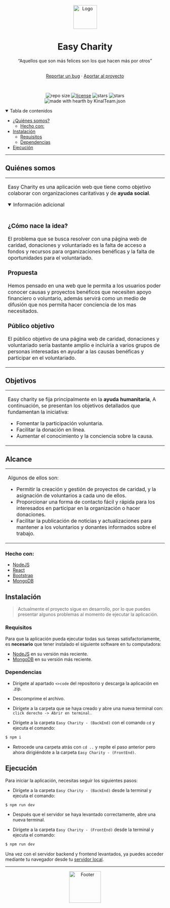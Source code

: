 <div align="center">
  <a href="https://github.com/jcruz-2018059/Easy-Charity">
    <img src="https://i.imgur.com/xA8R0uW.png" alt="Logo" height="75">
  </a>
</div>

<div align="center">

<h1><strong>Easy Charity</strong></h1>

</div>

<div align="center">
  “Aquellos que son más felices son los que hacen más por otros”
  <br />
  <br />
  
  <a href="https://github.com/jcruz-2018059/Laboratorio-1---Almacenador/issues/new">Reportar un bug</a>
  ·
  <a href="https://github.com/jcruz-2018059/Easy-Charity/pulls">Aportar al proyecto</a>
</div>

<div align="center">
<br />

![repo size](https://img.shields.io/github/repo-size/jcruz-2018059/Easy-Charity?style=flat-square)
[![license](https://img.shields.io/github/license/jcruz-2018059/Easy-Charity?style=flat-square)](LICENSE)
![stars](https://img.shields.io/github/stars/jcruz-2018059/Easy-Charity?style=flat-square)
![stars](https://img.shields.io/github/last-commit/jcruz-2018059/Easy-Charity)
![made with hearth by KinalTeam.json](https://img.shields.io/badge/made%20with%20%E2%9D%A4%EF%B8%8F%20by-KinalTeam.json-red)

</div>

<details open="open">
<summary>Tabla de contenidos</summary>

- [¿Quiénes somos?](#quiénes-somos)
  - [Hecho con:](#hecho-con)
- [Instalación](#instalación)
  - [Requisitos](#requisitos)
  - [Dependencias](#dependencias)
- [Ejecución](#ejecución)

</details>

---

## **Quiénes somos**

<table>
<tr>
<td>

Easy Charity es una aplicación web que tiene como objetivo colaborar con organizaciones caritativas y de **ayuda social**.

<details open>
<summary>Información adicional</summary>
<br>

### **¿Cómo nace la idea?**

El problema que se busca resolver con una página web de caridad, donaciones y voluntariado es la falta de acceso a fondos y recursos para organizaciones benéficas y la falta de oportunidades para el voluntariado.


### **Propuesta**

Hemos pensado en una web que le permita a los usuarios poder conocer causas y proyectos benéficos que necesiten apoyo financiero o voluntario, además servirá como un medio de difusión que nos permita hacer conciencia de los mas necesitados.


### **Público objetivo**

El público objetivo de una página web de caridad, donaciones y voluntariado sería bastante amplio e incluiría a varios grupos de personas interesadas en ayudar a las causas benéficas y participar en el voluntariado.

</details>

</td>
</tr>
</table>

## **Objetivos**

<table>
<tr>
<td>

Easy charity se fija principalmente en la **ayuda humanitaria**, A continuación, se presentan los objetivos detallados que fundamentan la iniciativa:

- Fomentar la participación voluntaria.
- Facilitar la donación en línea.
- Aumentar el conocimiento y la conciencia sobre la causa.

</td>
</tr>
</table>

## **Alcance**

<table>
<tr>
<td>

Algunos de ellos son:

- Permitir la creación y gestión de proyectos de caridad, y la asignación de voluntarios a cada uno de ellos.
- Proporcionar una forma de contacto fácil y rápida para los interesados en participar en la organización o hacer donaciones.
- Facilitar la publicación de noticias y actualizaciones para mantener a los voluntarios y donantes informados sobre el trabajo.

</td>
</tr>
</table>

### Hecho con:

- [NodeJS](https://nodejs.org/es)
- [React](https://react.dev/)
- [Bootstrap](https://getbootstrap.com/)
- [MongoDB](https://www.mongodb.com/)

## Instalación

>Actualmente el proyecto sigue en desarrollo, por lo que puedes presentar algunos problemas al momento de ejecutar la aplicación.

### Requisitos

Para que la aplicación pueda ejecutar todas sus tareas satisfactoriamente, es **necesario** que tener instalado el siguiente software en tu computadora:

- [NodeJS](https://nodejs.org/es) en su versión más reciente.
- [MongoDB](https://www.mongodb.com/) en su versión más reciente.

### Dependencias

- Dirígete al apartado `<>code` del repositorio y descarga la aplicación en .zip.

- Descomprime el archivo.

- Dirígete a la carpeta que se haya creado y abre una nueva terminal con:
`click derecho -> Abrir en terminal.`

- Dirígete a la carpeta `Easy Charity - (BackEnd)` con el comando `cd` y ejecuta el comando:
 
```sh
$ npm i
```

- Retrocede una carpeta atrás con `cd ..` y repite el paso anterior pero ahora dirigiéndote a la carpeta `Easy Charity - (FrontEnd)`.

## Ejecución

Para iniciar la aplicación, necesitas seguir los siguientes pasos: 

- Dirígete a la carpeta `Easy Charity - (BackEnd)` desde la terminal y ejecuta el comando:

```sh
$ npm run dev
```

- Después que el servidor se haya levantado correctamente, abre una nueva terminal.

- Dirígete a la carpeta `Easy Charity - (FrontEnd)` desde la terminal y ejecuta el comando:

```sh
$ npm run dev
```

Una vez con el servidor backend y frontend levantados, ya puedes acceder mediante tu navegador desde tu [servidor local](http://localhost:5173/ "servidor local").

---

<div align="center">
  <a href="https://github.com/jcruz-2018059/Easy-Charity">
    <img src="https://i.imgur.com/qm445d4.png" alt="Footer" height="100">
  </a>
</div>